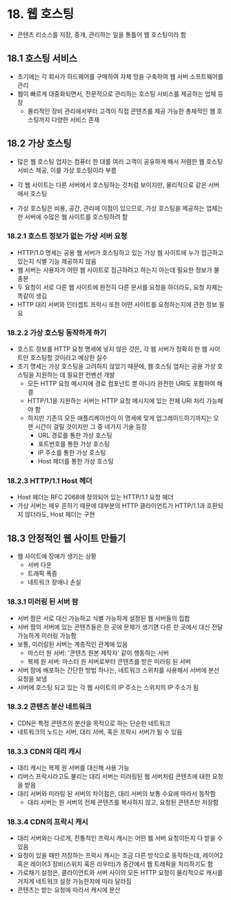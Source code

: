 # 18. 웹 호스팅

- 콘텐츠 리소스를 저장, 중개, 관리하는 일을 통틀어 웹 호스팅이라 함

## 18.1 호스팅 서비스

- 초기에는 각 회사가 하드웨어를 구매하여 자체 망을 구축하여 웹 서버 소프트웨어를 관리
- 웹이 빠르게 대중화되면서, 전문적으로 관리하는 호스팅 서비스를 제공하는 업체 등장
  - 물리적인 장비 관리에서부터 고객이 직접 콘텐츠를 제공 가능한 총체적인 웹 호스팅까지 다양한 서비스 존재

## 18.2 가상 호스팅

- 많은 웹 호스팅 업자는 컴퓨터 한 대를 여러 고객이 공유하게 해서 저렴한 웹 호스팅 서비스 제공, 이를 가상 호스팅이라 부름

- 각 웹 사이트는 다른 서버에서 호스팅하는 것처럼 보이지만, 물리적으로 같은 서버에서 호스팅
- 가상 호스팅은 비용, 공간, 관리에 이점이 있으므로, 가상 호스팅을 제공하는 업체는 한 서버에 수많은 웹 사이트를 호스팅하려 함

### 18.2.1 호스트 정보가 없는 가상 서버 요청

- HTTP/1.0 명세는 공용 웹 서버가 호스팅하고 있는 가상 웹 사이트에 누가 접근하고 있는지 식별 기능 제공하지 않음
- 웹 서버는 사용자가 어떤 웹 사이트로 접근하려고 하는지 아는데 필요한 정보가 불충분
- 두 요청이 서로 다른 웹 사이트에 완전히 다른 문서를 요청을 하더라도, 요청 자체는 똑같이 생김
- HTTP 대리 서버와 인터셉트 프락시 또한 어떤 사이트를 요청하는지에 관한 정보 필요

### 18.2.2 가상 호스팅 동작하게 하기

- 호스트 정보를 HTTP 요청 명세에 넣지 않은 것은, 각 웹 서버가 정확히 한 웹 사이트만 호스팅할 것이라고 예상한 실수
- 초기 명세는 가상 호스팅을 고려하지 않았기 때문에, 웹 호스팅 업자는 공용 가상 호스팅을 지원하는 데 필요한 컨벤션 개발
  - 모든 HTTP 요청 메시지에 경로 컴포넌트 뿐 아니라 완전한 URI도 포함하여 해결
  - HTTP/1.1을 지원하는 서버는 HTTP 요청 메시지에 있는 전체 URI 처리 가능해야 함
  - 하지만 기존의 모든 애플리케이션이 이 명세에 맞게 업그레이드하기까지는 오랜 시간이 걸릴 것이지만 그 중 네가지 기술 등장
    - URL 경로를 통한 가상 호스팅
    - 포트번호를 통한 가상 호스팅
    - IP 주소를 통한 가상 호스팅
    - Host 헤더를 통한 가상 호스팅

### 18.2.3 HTTP/1.1 Host 헤더

- Host 헤더는 RFC 2068에 정의되어 있는 HTTP/1.1 요청 헤더
- 가상 서버는 매우 흔하기 때문에 대부분의 HTTP 클라이언트가 HTTP/1.1과 호환되지 않더라도, Host 헤더는 구현

## 18.3 안정적인 웹 사이트 만들기

- 웹 사이트에 장애가 생기는 상황
  - 서버 다운
  - 트래픽 폭증
  - 네트워크 장애나 손실

### 18.3.1 미러링 된 서버 팜

- 서버 팜은 서로 대신 가능하고 식별 가능하게 설정된 웹 서버들의 집합
- 서버 팜의 서버에 있는 콘텐츠들은 한 곳에 문제가 생기면 다른 한 곳에서 대신 전달 가능하게 미러링 가능함
- 보통, 미러링된 서버는 계층적인 관계에 있음
  - 마스터 원 서버: '콘텐츠 원본 제작자'  같이 행동하는 서버
  - 복제 원 서버: 마스터 원 서버로부터 콘텐츠를 받은 미러링 된 서버
- 서버 팜에 배포하는 간단한 방법 하나는, 네트워크 스위치를 사용해서 서버에 분산 요청을 보냄
- 서버에 호스팅 되고 있는 각 웹 사이트의 IP 주소는 스위치의 IP 주소가 됨

### 18.3.2 콘텐츠 분산 네트워크

- CDN은 특정 콘텐츠의 분산을 목적으로 하는 단순한 네트워크
- 네트워크의 노드는 서버, 대리 서버, 혹은 프락시 서버가 될 수 있음

### 18.3.3 CDN의 대리 캐시

- 대리 캐시는 복제 원 서버를 대신해 사용 가능
- 리버스 프락시라고도 불리는 대리 서버는 미러링된 웹 서버처럼 콘텐츠에 대한 요청을 받음
- 대리 서버와 미러링 된 서버의 차이점은, 대리 서버의 보통 수요에 따라서 동작함
  - 대리 서버는 원 서버의 전체 콘텐츠를 복사하지 않고, 요청된 콘텐츠만 저장함

### 18.3.4 CDN의 프락시 캐시

- 대리 서버와는 다르게, 전통적인 프락시 캐시는 어떤 웹 서버 요청이든지 다 받을 수 있음
- 요청이 있을 때만 저장하는 프락시 캐시는 조금 다른 방식으로 동작하는데, 레이어2 혹은 레이어3 장비(스위치 혹은 라우터)가 중간에서 웹 트래픽을 처리하기도 함
- 가로채기 설정은, 클라이언트와 서버 사이의 모든 HTTP 요청이 물리적으로 캐시를 거치게 네트워크 설정 가능한지에 따라 달라짐
- 콘텐츠는 받는 요청에 따라서 캐시에 분산

